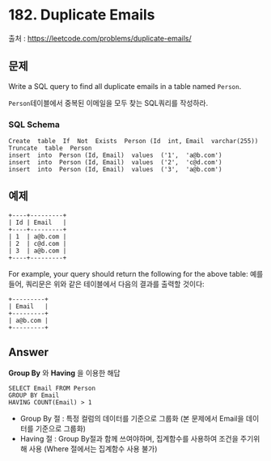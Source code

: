# 182. Duplicate Emails

출처 : https://leetcode.com/problems/duplicate-emails/

## 문제


Write a SQL query to find all duplicate emails in a table named  `Person`.

`Person`테이블에서 중복된 이메일을 모두 찾는 SQL쿼리를 작성하라.

### SQL Schema
```
Create  table  If  Not  Exists  Person (Id  int, Email  varchar(255))
Truncate  table  Person
insert  into  Person (Id, Email)  values  ('1',  'a@b.com')
insert  into  Person (Id, Email)  values  ('2',  'c@d.com')
insert  into  Person (Id, Email)  values  ('3',  'a@b.com')
```

## 예제
```
+----+---------+
| Id | Email   |
+----+---------+
| 1  | a@b.com |
| 2  | c@d.com |
| 3  | a@b.com |
+----+---------+
```
For example, your query should return the following for the above table:
예를들어, 쿼리문은 위와 같은 테이블에서 다음의 결과를 출력할 것이다: 
```
+---------+
| Email   |
+---------+
| a@b.com |
+---------+
```

## Answer
**Group By** 와 **Having** 을 이용한 해답
```
SELECT Email FROM Person 
GROUP BY Email 
HAVING COUNT(Email) > 1
```
- Group By 절 : 특정 컬럼의 데이터를 기준으로 그룹화 (본 문제에서 Email을 데이터를 기준으로 그룹화) 
- Having 절 : Group By절과 함께 쓰여야하며, 집계함수를 사용하여 조건을 주기위해 사용 (Where 절에서는 집계함수 사용 불가)
